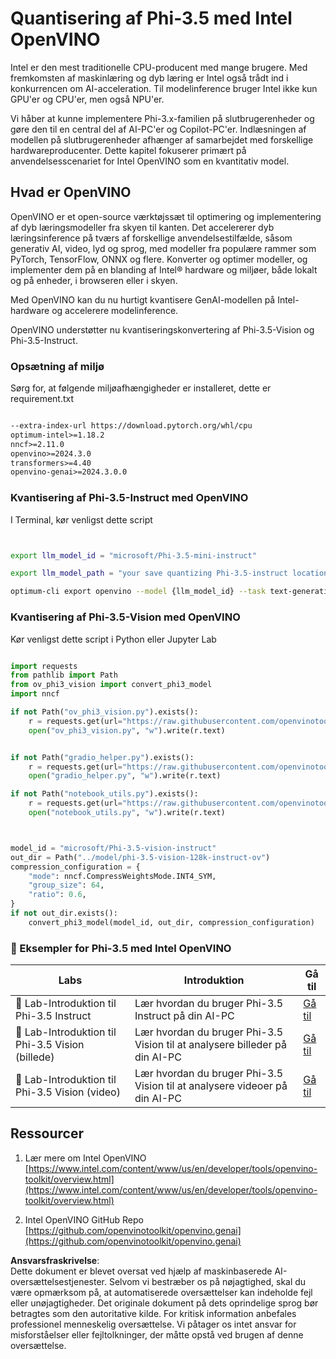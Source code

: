# **Quantisering af Phi-3.5 med Intel OpenVINO**

Intel er den mest traditionelle CPU-producent med mange brugere. Med fremkomsten af maskinlæring og dyb læring er Intel også trådt ind i konkurrencen om AI-acceleration. Til modelinference bruger Intel ikke kun GPU'er og CPU'er, men også NPU'er.

Vi håber at kunne implementere Phi-3.x-familien på slutbrugerenheder og gøre den til en central del af AI-PC'er og Copilot-PC'er. Indlæsningen af modellen på slutbrugerenheder afhænger af samarbejdet med forskellige hardwareproducenter. Dette kapitel fokuserer primært på anvendelsesscenariet for Intel OpenVINO som en kvantitativ model.

## **Hvad er OpenVINO**

OpenVINO er et open-source værktøjssæt til optimering og implementering af dyb læringsmodeller fra skyen til kanten. Det accelererer dyb læringsinference på tværs af forskellige anvendelsestilfælde, såsom generativ AI, video, lyd og sprog, med modeller fra populære rammer som PyTorch, TensorFlow, ONNX og flere. Konverter og optimer modeller, og implementer dem på en blanding af Intel® hardware og miljøer, både lokalt og på enheder, i browseren eller i skyen.

Med OpenVINO kan du nu hurtigt kvantisere GenAI-modellen på Intel-hardware og accelerere modelinference.

OpenVINO understøtter nu kvantiseringskonvertering af Phi-3.5-Vision og Phi-3.5-Instruct.

### **Opsætning af miljø**

Sørg for, at følgende miljøafhængigheder er installeret, dette er requirement.txt

```txt

--extra-index-url https://download.pytorch.org/whl/cpu
optimum-intel>=1.18.2
nncf>=2.11.0
openvino>=2024.3.0
transformers>=4.40
openvino-genai>=2024.3.0.0

```

### **Kvantisering af Phi-3.5-Instruct med OpenVINO**

I Terminal, kør venligst dette script

```bash


export llm_model_id = "microsoft/Phi-3.5-mini-instruct"

export llm_model_path = "your save quantizing Phi-3.5-instruct location"

optimum-cli export openvino --model {llm_model_id} --task text-generation-with-past --weight-format int4 --group-size 128 --ratio 0.6  --sym  --trust-remote-code {llm_model_path}


```

### **Kvantisering af Phi-3.5-Vision med OpenVINO**

Kør venligst dette script i Python eller Jupyter Lab

```python

import requests
from pathlib import Path
from ov_phi3_vision import convert_phi3_model
import nncf

if not Path("ov_phi3_vision.py").exists():
    r = requests.get(url="https://raw.githubusercontent.com/openvinotoolkit/openvino_notebooks/latest/notebooks/phi-3-vision/ov_phi3_vision.py")
    open("ov_phi3_vision.py", "w").write(r.text)


if not Path("gradio_helper.py").exists():
    r = requests.get(url="https://raw.githubusercontent.com/openvinotoolkit/openvino_notebooks/latest/notebooks/phi-3-vision/gradio_helper.py")
    open("gradio_helper.py", "w").write(r.text)

if not Path("notebook_utils.py").exists():
    r = requests.get(url="https://raw.githubusercontent.com/openvinotoolkit/openvino_notebooks/latest/utils/notebook_utils.py")
    open("notebook_utils.py", "w").write(r.text)



model_id = "microsoft/Phi-3.5-vision-instruct"
out_dir = Path("../model/phi-3.5-vision-128k-instruct-ov")
compression_configuration = {
    "mode": nncf.CompressWeightsMode.INT4_SYM,
    "group_size": 64,
    "ratio": 0.6,
}
if not out_dir.exists():
    convert_phi3_model(model_id, out_dir, compression_configuration)

```

### **🤖 Eksempler for Phi-3.5 med Intel OpenVINO**

| Labs    | Introduktion | Gå til |
| -------- | ------- |  ------- |
| 🚀 Lab-Introduktion til Phi-3.5 Instruct  | Lær hvordan du bruger Phi-3.5 Instruct på din AI-PC    |  [Gå til](../../../../../code/09.UpdateSamples/Aug/intel-phi35-instruct-zh.ipynb)    |
| 🚀 Lab-Introduktion til Phi-3.5 Vision (billede) | Lær hvordan du bruger Phi-3.5 Vision til at analysere billeder på din AI-PC      |  [Gå til](../../../../../code/09.UpdateSamples/Aug/intel-phi35-vision-img.ipynb)    |
| 🚀 Lab-Introduktion til Phi-3.5 Vision (video)   | Lær hvordan du bruger Phi-3.5 Vision til at analysere videoer på din AI-PC    |  [Gå til](../../../../../code/09.UpdateSamples/Aug/intel-phi35-vision-video.ipynb)    |

## **Ressourcer**

1. Lær mere om Intel OpenVINO [https://www.intel.com/content/www/us/en/developer/tools/openvino-toolkit/overview.html](https://www.intel.com/content/www/us/en/developer/tools/openvino-toolkit/overview.html)

2. Intel OpenVINO GitHub Repo [https://github.com/openvinotoolkit/openvino.genai](https://github.com/openvinotoolkit/openvino.genai)

**Ansvarsfraskrivelse**:  
Dette dokument er blevet oversat ved hjælp af maskinbaserede AI-oversættelsestjenester. Selvom vi bestræber os på nøjagtighed, skal du være opmærksom på, at automatiserede oversættelser kan indeholde fejl eller unøjagtigheder. Det originale dokument på dets oprindelige sprog bør betragtes som den autoritative kilde. For kritisk information anbefales professionel menneskelig oversættelse. Vi påtager os intet ansvar for misforståelser eller fejltolkninger, der måtte opstå ved brugen af denne oversættelse.